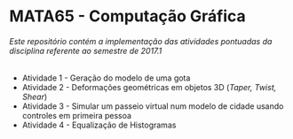 # MATA65 - Computação Gráfica 

###### Este repositório contém a implementação das atividades pontuadas da disciplina referente ao semestre de 2017.1

* Atividade 1 - Geração do modelo de uma gota 
* Atividade 2 - Deformações geométricas em objetos 3D (_Taper, Twist, Shear_)
* Atividade 3 - Simular um passeio virtual num modelo de cidade usando controles em primeira pessoa
* Atividade 4 - Equalização de Histogramas
